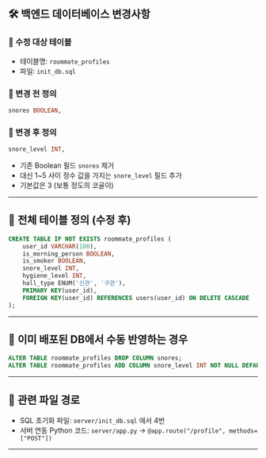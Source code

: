 ## 🛠️ 백엔드 데이터베이스 변경사항

### 📌 수정 대상 테이블
- 테이블명: `roommate_profiles`
- 파일: `init_db.sql`

### 🧾 변경 전 정의

```sql
snores BOOLEAN,
```

### 🧾 변경 후 정의

```sql
snore_level INT,
```

- 기존 Boolean 필드 `snores` 제거
- 대신 1~5 사이 정수 값을 가지는 `snore_level` 필드 추가
- 기본값은 3 (보통 정도의 코골이)

---

## 💾 전체 테이블 정의 (수정 후)

```sql
CREATE TABLE IF NOT EXISTS roommate_profiles (
    user_id VARCHAR(100),
    is_morning_person BOOLEAN,
    is_smoker BOOLEAN,
    snore_level INT,
    hygiene_level INT,
    hall_type ENUM('신관', '구관'),
    PRIMARY KEY(user_id),
    FOREIGN KEY(user_id) REFERENCES users(user_id) ON DELETE CASCADE
);
```

---

## 🧪 이미 배포된 DB에서 수동 반영하는 경우

```sql
ALTER TABLE roommate_profiles DROP COLUMN snores;
ALTER TABLE roommate_profiles ADD COLUMN snore_level INT NOT NULL DEFAULT 3;
```

---

## 📁 관련 파일 경로

- SQL 초기화 파일: `server/init_db.sql` 에서 4번
- 서버 연동 Python 코드: `server/app.py` → `@app.route("/profile", methods=["POST"])`

---
